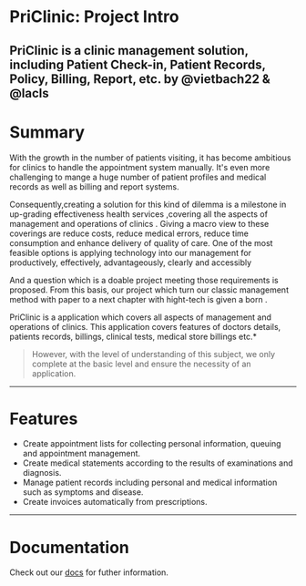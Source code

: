 # PriClinic: Project Intro
PriClinic is a clinic management solution, including Patient Check-in, Patient Records, Policy, Billing, Report, etc.
by @vietbach22 & @lacls
----------
# **Summary**

With the growth in the number of patients visiting, it has become ambitious for clinics to handle the appointment system manually. It's even more challenging to mange a huge number of patient profiles and medical records as well as billing and report systems.

Consequently,creating a solution for this kind of dilemma is a milestone in up-grading effectiveness health services ,covering all the aspects of management and operations of clinics . Giving a macro view to these coverings are reduce costs, reduce medical errors, reduce time consumption and enhance delivery of quality of care. One of the most feasible options is applying technology into our management for productively, effectively, advantageously, clearly and accessibly

And a question which is a doable project meeting those requirements is proposed. From this basis, our project which turn our classic management method with paper to a next chapter with hight-tech is given a born .

PriClinic is a application which covers all aspects of management and operations of clinics. This application covers features of doctors details, patients records, billings, clinical tests, medical store billings etc.*


>  However, with the level of understanding of this subject, we only complete at the basic level and ensure the necessity of an application.
----------
# **Features**
- Create appointment lists for collecting personal information, queuing and appointment management.
- Create medical statements according to the results of examinations and diagnosis.
- Manage patient records including personal and medical information such as symptoms and disease.
- Create invoices automatically from prescriptions.

----------
# **Documentation**
Check out our [docs](https://github.com/vietbach22/PriClinic/tree/master/docs) for futher information.

